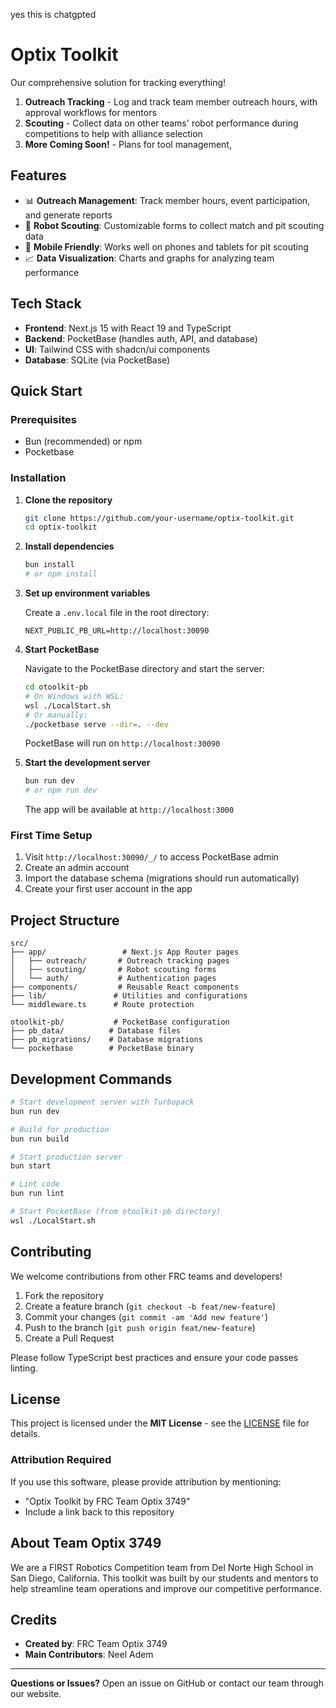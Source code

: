 yes this is chatgpted

# Optix Toolkit

Our comprehensive solution for tracking everything!

1. **Outreach Tracking** - Log and track team member outreach hours, with approval workflows for mentors
2. **Scouting** - Collect data on other teams' robot performance during competitions to help with alliance selection
3. **More Coming Soon!** - Plans for tool management, 

## Features

- 📊 **Outreach Management**: Track member hours, event participation, and generate reports
- 🤖 **Robot Scouting**: Customizable forms to collect match and pit scouting data
- 📱 **Mobile Friendly**: Works well on phones and tablets for pit scouting
- 📈 **Data Visualization**: Charts and graphs for analyzing team performance

## Tech Stack

- **Frontend**: Next.js 15 with React 19 and TypeScript
- **Backend**: PocketBase (handles auth, API, and database)
- **UI**: Tailwind CSS with shadcn/ui components
- **Database**: SQLite (via PocketBase)

## Quick Start

### Prerequisites

- Bun (recommended) or npm
- Pocketbase

### Installation

1. **Clone the repository**
   ```bash
   git clone https://github.com/your-username/optix-toolkit.git
   cd optix-toolkit
   ```

2. **Install dependencies**
   ```bash
   bun install
   # or npm install
   ```

3. **Set up environment variables**
   
   Create a `.env.local` file in the root directory:
   ```env
   NEXT_PUBLIC_PB_URL=http://localhost:30090
   ```

4. **Start PocketBase**
   
   Navigate to the PocketBase directory and start the server:
   ```bash
   cd otoolkit-pb
   # On Windows with WSL:
   wsl ./LocalStart.sh
   # Or manually:
   ./pocketbase serve --dir=. --dev
   ```
   
   PocketBase will run on `http://localhost:30090`

5. **Start the development server**
   ```bash
   bun run dev
   # or npm run dev
   ```
   
   The app will be available at `http://localhost:3000`

### First Time Setup

1. Visit `http://localhost:30090/_/` to access PocketBase admin
2. Create an admin account
3. Import the database schema (migrations should run automatically)
4. Create your first user account in the app

## Project Structure

```
src/
├── app/                 # Next.js App Router pages
│   ├── outreach/       # Outreach tracking pages
│   ├── scouting/       # Robot scouting forms
│   └── auth/           # Authentication pages
├── components/         # Reusable React components
├── lib/               # Utilities and configurations
└── middleware.ts      # Route protection

otoolkit-pb/           # PocketBase configuration
├── pb_data/          # Database files
├── pb_migrations/    # Database migrations
└── pocketbase        # PocketBase binary
```

## Development Commands

```bash
# Start development server with Turbopack
bun run dev

# Build for production
bun run build

# Start production server
bun start

# Lint code
bun run lint

# Start PocketBase (from otoolkit-pb directory)
wsl ./LocalStart.sh
```

## Contributing

We welcome contributions from other FRC teams and developers! 

1. Fork the repository
2. Create a feature branch (`git checkout -b feat/new-feature`)
3. Commit your changes (`git commit -am 'Add new feature'`)
4. Push to the branch (`git push origin feat/new-feature`)
5. Create a Pull Request

Please follow TypeScript best practices and ensure your code passes linting.

## License

This project is licensed under the **MIT License** - see the [LICENSE](LICENSE) file for details.

### Attribution Required

If you use this software, please provide attribution by mentioning:
- "Optix Toolkit by FRC Team Optix 3749"
- Include a link back to this repository

## About Team Optix 3749

We are a FIRST Robotics Competition team from Del Norte High School in San Diego, California. This toolkit was built by our students and mentors to help streamline team operations and improve our competitive performance.

## Credits

- **Created by**: FRC Team Optix 3749
- **Main Contributors**: Neel Adem

---

**Questions or Issues?** Open an issue on GitHub or contact our team through our website.
